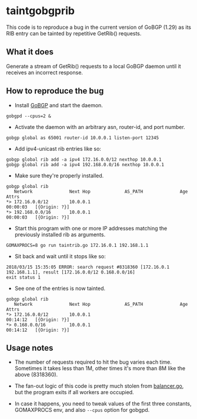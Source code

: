 # taintgobgprib

This code is to reproduce a bug in the current version of GoBGP (1.29) as its RIB entry can be tainted by repetitive GetRib() requests. 

## What it does

Generate a stream of GetRib() requests to a local GoBGP daemon until it receives an incorrect response.

## How to reproduce the bug

- Install [GoBGP](https://github.com/osrg/gobgp) and start the daemon.
```
gobgpd --cpus=2 &
```
- Activate the daemon with an arbitrary asn, router-id, and port number.
```
gobgp global as 65001 router-id 10.0.0.1 listen-port 12345
```
- Add ipv4-unicast rib entries like so:
```
gobgp global rib add -a ipv4 172.16.0.0/12 nexthop 10.0.0.1
gobgp global rib add -a ipv4 192.168.0.0/16 nexthop 10.0.0.1
```
- Make sure they're properly installed.
```
gobgp global rib
   Network              Next Hop             AS_PATH              Age        Attrs
*> 172.16.0.0/12        10.0.0.1                                  00:00:03   [{Origin: ?}]
*> 192.168.0.0/16       10.0.0.1                                  00:00:03   [{Origin: ?}]
```
- Start this program with one or more IP addresses matching the previously installed rib as arguments.
```
GOMAXPROCS=8 go run taintrib.go 172.16.0.1 192.168.1.1
```
- Sit back and wait until it stops like so:
```
2018/03/15 15:35:05 ERROR: search request #8318360 [172.16.0.1 192.168.1.1], result [172.16.0.0/12 0.168.0.0/16]
exit status 1
```
- See one of the entries is now tainted.
```
gobgp global rib
   Network              Next Hop             AS_PATH              Age        Attrs
*> 172.16.0.0/12        10.0.0.1                                  00:14:12   [{Origin: ?}]
*> 0.168.0.0/16         10.0.0.1                                  00:14:12   [{Origin: ?}]
```

## Usage notes
- The number of requests required to hit the bug varies each time. Sometimes it takes less than 1M, other times it's more than 8M like the above (8318360). 

- The fan-out logic of this code is pretty much stolen from [balancer.go](https://talks.golang.org/2010/io/balance.go), but the program exits if all workers are occupied.

- In case it happens, you need to tweak values of the first three constants, GOMAXPROCS env, and also `--cpus` option for gobgpd.
